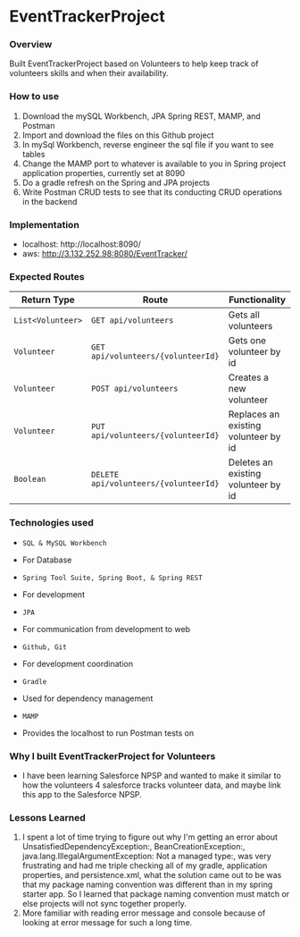 # EventTrackerProject
### Overview
Built EventTrackerProject based on Volunteers to help keep track of volunteers skills and when their availability.
### How to use
1. Download the mySQL Workbench, JPA Spring REST, MAMP, and Postman
2. Import and download the files on this Github project
3. In mySql Workbench, reverse engineer the sql file if you want to see tables
4. Change the MAMP port to whatever is available to you in Spring project application properties, currently set at 8090
5. Do a gradle refresh on the Spring and JPA projects
6. Write Postman CRUD tests to see that its conducting CRUD operations in the backend
### Implementation
- localhost: http://localhost:8090/
- aws: http://3.132.252.98:8080/EventTracker/
### Expected Routes

| Return Type | Route                 | Functionality                  |
|-------------|-----------------------|--------------------------------|
| `List<Volunteer>`  |`GET api/volunteers`        | Gets all volunteers                 |
| `Volunteer`        |`GET api/volunteers/{volunteerId}`   | Gets one volunteer by id            |
| `Volunteer`        |`POST api/volunteers`       | Creates a new volunteer             |
| `Volunteer`        |`PUT api/volunteers/{volunteerId}`   | Replaces an existing volunteer by id|
| `Boolean`     |`DELETE api/volunteers/{volunteerId}`| Deletes an existing volunteer by id |
### Technologies used
* `SQL & MySQL Workbench`
 - For Database
* `Spring Tool Suite, Spring Boot, & Spring REST`
 -  For development
* `JPA`
 - For communication from development to web
* `Github, Git`
 - For development coordination
* `Gradle`
 - Used for dependency management
* `MAMP`
- Provides the localhost to run Postman tests on
### Why I built EventTrackerProject for Volunteers
- I have been learning Salesforce NPSP and wanted to make it similar to how the volunteers 4 salesforce tracks volunteer data, and maybe link this app to the Salesforce NPSP.
### Lessons Learned
1. I spent a lot of time trying to figure out why I'm getting an error about UnsatisfiedDependencyException:, BeanCreationException:, java.lang.IllegalArgumentException: Not a managed type:, was very frustrating and had me triple checking all of my gradle, application properties, and persistence.xml, what the solution came out to be was that my package naming convention was different than in my spring starter app. So I learned that package naming convention must match or else projects will not sync together properly.
2. More familiar with reading error message and console because of looking at error message for such a long time.
